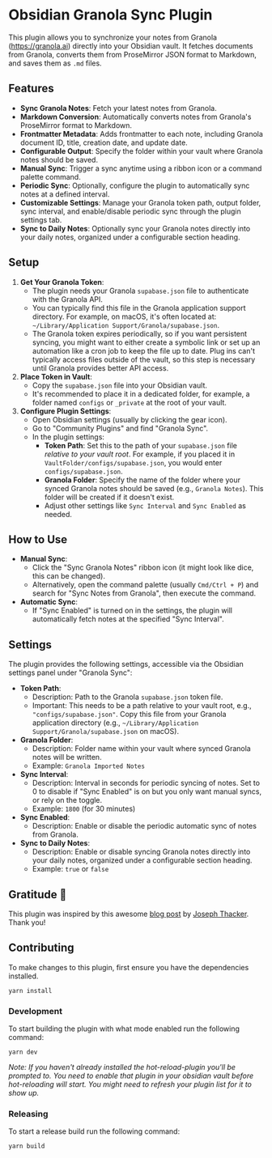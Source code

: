 # Obsidian Granola Sync Plugin

This plugin allows you to synchronize your notes from Granola (https://granola.ai) directly into your Obsidian vault. It fetches documents from Granola, converts them from ProseMirror JSON format to Markdown, and saves them as `.md` files.

## Features

- **Sync Granola Notes**: Fetch your latest notes from Granola.
- **Markdown Conversion**: Automatically converts notes from Granola's ProseMirror format to Markdown.
- **Frontmatter Metadata**: Adds frontmatter to each note, including Granola document ID, title, creation date, and update date.
- **Configurable Output**: Specify the folder within your vault where Granola notes should be saved.
- **Manual Sync**: Trigger a sync anytime using a ribbon icon or a command palette command.
- **Periodic Sync**: Optionally, configure the plugin to automatically sync notes at a defined interval.
- **Customizable Settings**: Manage your Granola token path, output folder, sync interval, and enable/disable periodic sync through the plugin settings tab.
- **Sync to Daily Notes**: Optionally sync your Granola notes directly into your daily notes, organized under a configurable section heading.

## Setup

1.  **Get Your Granola Token**:
    *   The plugin needs your Granola `supabase.json` file to authenticate with the Granola API.
    *   You can typically find this file in the Granola application support directory. For example, on macOS, it's often located at: `~/Library/Application Support/Granola/supabase.json`.
    *   The Granola token expires periodically, so if you want persistent syncing, you might want to either create a symbolic link or set up an automation like a cron job to keep the file up to date.  Plug ins can't typically access files outside of the vault, so this step is necessary until Granola provides better API access.
2.  **Place Token in Vault**:
    *   Copy the `supabase.json` file into your Obsidian vault.
    *   It's recommended to place it in a dedicated folder, for example, a folder named `configs` or `_private` at the root of your vault.
3.  **Configure Plugin Settings**:
    *   Open Obsidian settings (usually by clicking the gear icon).
    *   Go to "Community Plugins" and find "Granola Sync".
    *   In the plugin settings:
        *   **Token Path**: Set this to the path of your `supabase.json` file *relative to your vault root*. For example, if you placed it in `VaultFolder/configs/supabase.json`, you would enter `configs/supabase.json`.
        *   **Granola Folder**: Specify the name of the folder where your synced Granola notes should be saved (e.g., `Granola Notes`). This folder will be created if it doesn't exist.
        *   Adjust other settings like `Sync Interval` and `Sync Enabled` as needed.

## How to Use

-   **Manual Sync**:
    *   Click the "Sync Granola Notes" ribbon icon (it might look like dice, this can be changed).
    *   Alternatively, open the command palette (usually `Cmd/Ctrl + P`) and search for "Sync Notes from Granola", then execute the command.
-   **Automatic Sync**:
    *   If "Sync Enabled" is turned on in the settings, the plugin will automatically fetch notes at the specified "Sync Interval".

## Settings

The plugin provides the following settings, accessible via the Obsidian settings panel under "Granola Sync":

-   **Token Path**:
    *   Description: Path to the Granola `supabase.json` token file.
    *   Important: This needs to be a path relative to your vault root, e.g., `"configs/supabase.json"`. Copy this file from your Granola application directory (e.g., `~/Library/Application Support/Granola/supabase.json` on macOS).
-   **Granola Folder**:
    *   Description: Folder name within your vault where synced Granola notes will be written.
    *   Example: `Granola Imported Notes`
-   **Sync Interval**:
    *   Description: Interval in seconds for periodic syncing of notes. Set to 0 to disable if "Sync Enabled" is on but you only want manual syncs, or rely on the toggle.
    *   Example: `1800` (for 30 minutes)
-   **Sync Enabled**:
    *   Description: Enable or disable the periodic automatic sync of notes from Granola.
-   **Sync to Daily Notes**:
    *   Description: Enable or disable syncing Granola notes directly into your daily notes, organized under a configurable section heading.
    *   Example: `true` or `false`

## Gratitude 🙏

This plugin was inspired by this awesome [blog post](https://josephthacker.com/hacking/2025/05/08/reverse-engineering-granola-notes.html) by [Joseph Thacker](https://josephthacker.com). Thank you!


## Contributing

To make changes to this plugin, first ensure you have the dependencies installed.

```
yarn install
```

### Development

To start building the plugin with what mode enabled run the following command:

```
yarn dev
```

_Note: If you haven't already installed the hot-reload-plugin you'll be prompted to. You need to enable that plugin in your obsidian vault before hot-reloading will start. You might need to refresh your plugin list for it to show up._

### Releasing

To start a release build run the following command:

```
yarn build
```
